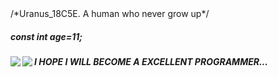 <div>/*Uranus_18C5E. A human who never grow up*/</div>
<h5>const int age=11;</h5>
<p> </p>
<img   align="left" src="https://github-readme-stats.vercel.app/api/top-langs/?username=Uranus-18C5E&locale=en&line_height=45&theme=dark&langs_count=5"/>
<img   align="left" src="https://github-readme-stats.vercel.app/api?username=Uranus-18C5E&locale=en&line_height=33&show_icons=true&hide=&theme=dark&rank_icon=github"/>
<h5>I HOPE I WILL BECOME A EXCELLENT PROGRAMMER...</h5> 
